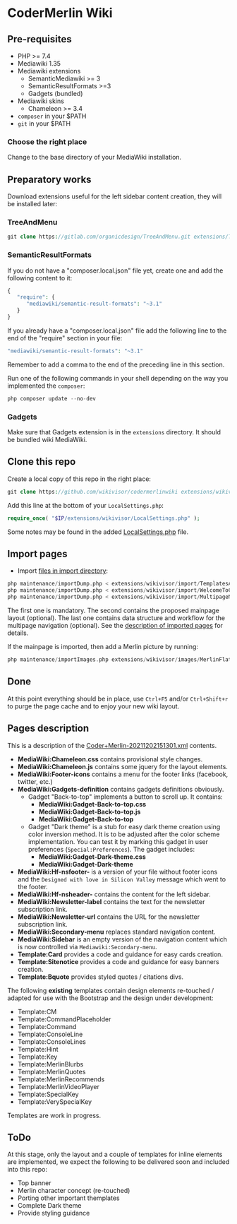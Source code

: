 # CoderMerlin Wiki

## Pre-requisites

* PHP >= 7.4
* Mediawiki 1.35
* Mediawiki extensions
  * SemanticMediawiki >= 3
  * SemanticResultFormats >=3
  * Gadgets (bundled)
* Mediawiki skins
  * Chameleon >= 3.4
* `composer` in your $PATH
* `git` in your $PATH

### Choose the right place
Change to the base directory of your MediaWiki installation.

## Preparatory works
Download extensions useful for the left sidebar content creation, they will be installed later:
### TreeAndMenu 
```php
git clone https://gitlab.com/organicdesign/TreeAndMenu.git extensions/TreeAndMenu
```
### SemanticResultFormats
If you do not have a "composer.local.json" file yet, create one and add the following content to it:
```php
{ 
   "require": { 
      "mediawiki/semantic-result-formats": "~3.1" 
   } 
}
```
If you already have a "composer.local.json" file add the following line to the end of the "require" section in your file:
```php
"mediawiki/semantic-result-formats": "~3.1"
```
Remember to add a comma to the end of the preceding line in this section.

Run one of the following commands in your shell depending on the way you implemented the `composer`:
```php
php composer update --no-dev
```
### Gadgets
Make sure that Gadgets extension is in the `extensions` directory. It should be bundled wiki MediaWiki.

## Clone this repo
Create a local copy of this repo in the right place:
```php
git clone https://github.com/wikivisor/codermerlinwiki extensions/wikivisor
```
Add this line at the bottom of your `LocalSettings.php`:
```php
require_once( "$IP/extensions/wikivisor/LocalSettings.php" );
```
Some notes may be found in the added [LocalSettings.php](LocalSettings.php) file.

## Import pages
* Import [files in import directory](import):
```php
php maintenance/importDump.php < extensions/wikivisor/import/TemplatesAndSystemMessages.xml
php maintenance/importDump.php < extensions/wikivisor/import/WelcomeToCodeMerlin.xml
php maintenance/importDump.php < extensions/wikivisor/import/MultipageNavigation.xml
```
The first one is mandatory. The second contains the proposed mainpage layout (optional). The last one contains data structure and workflow for the multipage navigation (optional). 
See the [description of imported pages](#pages-description) for details.

If the mainpage is imported, then add a Merlin picture by running:
```php
php maintenance/importImages.php extensions/wikivisor/images/MerlinFlatLogo.png
```
## Done
At this point everything should be in place, use `Ctrl+F5` and/or `Ctrl+Shift+r` to purge the page cache and to enjoy your new wiki layout.

## Pages description
This is a description of the [Coder+Merlin-20211202151301.xml](import/Coder+Merlin-20211202151301.xml) contents.
* **MediaWiki:Chameleon.css** contains provisional style changes.
* **MediaWiki:Chameleon.js** contains some jquery for the layout elements.
* **MediaWiki:Footer-icons** contains a menu for the footer links (facebook, twitter, etc.)
* **MediaWiki:Gadgets-definition** contains gadgets definitions obviously.
    * Gadget "Back-to-top" implements a button to scroll up. It contains:
        * **MediaWiki:Gadget-Back-to-top.css**
        * **MediaWiki:Gadget-Back-to-top.js**
        * **MediaWiki:Gadget-Back-to-top**
    * Gadget "Dark theme" is a stub for easy dark theme creation using color inversion method. It is to be adjusted after the color scheme implementation. You can test it by marking this gadget in user preferences (`Special:Preferences`). The gadget includes:
        * **MediaWiki:Gadget-Dark-theme.css**
        * **MediaWiki:Gadget-Dark-theme**
* **MediaWiki:Hf-nsfooter-** is a version of your file without footer icons and the `Designed with love in Silicon Valley` message which went to the footer.
* **MediaWiki:Hf-nsheader-** contains the content for the left sidebar.
* **MediaWiki:Newsletter-label** contains the text for the newsletter subscription link.
* **MediaWiki:Newsletter-url** contains the URL for the newsletter subscription link.
* **MediaWiki:Secondary-menu** replaces standard navigation content.
* **MediaWiki:Sidebar** is an empty version of the navigation content which is now controlled via `Mediawiki:Secondary-menu`.
* **Template:Card** provides a code and guidance for easy cards creation.
* **Template:Sitenotice** provides a code and guidance for easy banners creation.
* **Template:Bquote‎** provides styled quotes / citations divs.

The following **existing** templates contain design elements re-touched / adapted for use with the Bootstrap and the design under development:
* Template:CM‎‎
* Template:CommandPlaceholder
* Template:Command‎‎
* Template:ConsoleLine
* Template:ConsoleLines
* Template:Hint‎
* Template:Key‎
* Template:MerlinBlurbs
* Template:MerlinQuotes‎
* Template:MerlinRecommends
* Template:MerlinVideoPlayer‎
* Template:SpecialKey‎
* Template:VerySpecialKey

Templates are work in progress.

## ToDo
At this stage, only the layout and a couple of templates for inline elements are implemented, we expect the following to be delivered soon and included into this repo:
* Top banner
* Merlin character concept (re-touched)
* Porting other important themplates
* Complete Dark theme
* Provide styling guidance
